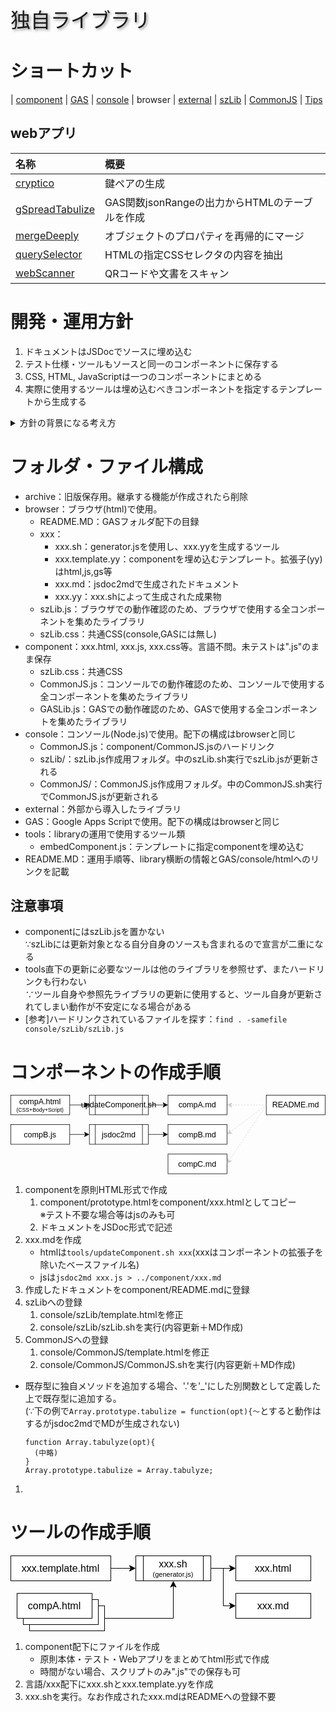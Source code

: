 <p style="font-size:2rem;text-shadow:2px 2px 4px #888;">独自ライブラリ</p>

# ショートカット

| [component](component/README.md) | [GAS](GAS/README.md) | [console](console/README.md) | browser | [external](external/README.md) | [szLib](console/szLib/szLib.md) | [CommonJS](console/CommonJS/CommonJS.md) | [Tips](tips.html)

## webアプリ

| 名称 | 概要 |
| :-- | :-- |
| [cryptico](external/cryptico.html) | 鍵ペアの生成 |
| [gSpreadTabulize](component/gSpreadTabulize.html) | GAS関数jsonRangeの出力からHTMLのテーブルを作成 |
| [mergeDeeply](component/mergeDeeply.html) | オブジェクトのプロパティを再帰的にマージ |
| [querySelector](component/querySelector.html) | HTMLの指定CSSセレクタの内容を抽出 |
| [webScanner](component/webScanner.html) | QRコードや文書をスキャン |

# 開発・運用方針

1. ドキュメントはJSDocでソースに埋め込む
1. テスト仕様・ツールもソースと同一のコンポーネントに保存する
1. CSS, HTML, JavaScriptは一つのコンポーネントにまとめる
1. 実際に使用するツールは埋め込むべきコンポーネントを指定するテンプレートから生成する

<details><summary>方針の背景になる考え方</summary>

## 課題

1. メニューなど、一つの機能はCSS/HTML/Scriptから成るが、一元管理がしにくい<br>
   ドキュメント・テスト(仕様・スクリプト)は特に散逸しやすい
1. MarkDownで出力できない(できるはずだが試行錯誤でめげた)
1. Mermaid等の拡張機能をJSDocに入れることは困難
1. JSDocの@typeDefの記述は一箇所だが、参照は多くの場合入力・出力の2箇所、またはそれ以上になる
1. JSDocの出力ファイルが多く、管理が煩雑(README.mdからの参照が複雑)

## 対応

- VueライクにCSS/HTML/Scriptを一つのファイルにまとめる
- 文書は基本JSDocで残す。JSDocで表現しにくい図(Mermaid等)はMarkDownで記述可能にする
- テスト仕様およびツールも同一ファイルに残す
- 「表示モード」を設定、以下のように制御する
  - Doc : JSDoc + 補足説明を表示
  - Test : テスト用画面を表示。consoleでテストする場合は割愛
  - App : オンラインツール画面を表示
- ソース修正時は"update.js"を実行し、ライブラリおよび単体実行用(Node.js)ファイルを更新

## 補足

- 他コンポーネントで定義したオブジェクトへの参照が定義できないが、これは暫定的に補足説明に追記することで対応

</details>

# フォルダ・ファイル構成

- archive：旧版保存用。継承する機能が作成されたら削除
- browser：ブラウザ(html)で使用。
  - README.MD：GASフォルダ配下の目録
  - xxx：
    - xxx.sh：generator.jsを使用し、xxx.yyを生成するツール
    - xxx.template.yy：componentを埋め込むテンプレート。拡張子(yy)はhtml,js,gs等
    - xxx.md：jsdoc2mdで生成されたドキュメント
    - xxx.yy：xxx.shによって生成された成果物
  - szLib.js：ブラウザでの動作確認のため、ブラウザで使用する全コンポーネントを集めたライブラリ
  - szLib.css：共通CSS(console,GASには無し)
- component：xxx.html, xxx.js, xxx.css等。言語不問。未テストは".js"のまま保存
  - szLib.css：共通CSS
  - CommonJS.js：コンソールでの動作確認のため、コンソールで使用する全コンポーネントを集めたライブラリ
  - GASLib.js：GASでの動作確認のため、GASで使用する全コンポーネントを集めたライブラリ
- console：コンソール(Node.js)で使用。配下の構成はbrowserと同じ
  - CommonJS.js：component/CommonJS.jsのハードリンク
  - szLib/：szLib.js作成用フォルダ。中のszLib.sh実行でszLib.jsが更新される
  - CommonJS/：CommonJS.js作成用フォルダ。中のCommonJS.sh実行でCommonJS.jsが更新される
- external：外部から導入したライブラリ
- GAS：Google Apps Scriptで使用。配下の構成はbrowserと同じ
- tools：libraryの運用で使用するツール類
  - embedComponent.js：テンプレートに指定componentを埋め込む
- README.MD：運用手順等、library横断の情報とGAS/console/htmlへのリンクを記載

## 注意事項

- componentにはszLib.jsを置かない<br>
  ∵szLibには更新対象となる自分自身のソースも含まれるので宣言が二重になる
- tools直下の更新に必要なツールは他のライブラリを参照せず、またハードリンクも行わない<br>
  ∵ツール自身や参照先ライブラリの更新に使用すると、ツール自身が更新されてしまい動作が不安定になる場合がある
- [参考]ハードリンクされているファイルを探す：`find . -samefile console/szLib/szLib.js`

# コンポーネントの作成手順

<svg xmlns="http://www.w3.org/2000/svg" xmlns:xlink="http://www.w3.org/1999/xlink" version="1.1" width="641px" height="161px" viewBox="-0.5 -0.5 641 161"><defs/><g><path d="M 520 20 Q 520 20 447.87 20" fill="none" stroke="#cccccc" stroke-miterlimit="10" stroke-dasharray="3 3" pointer-events="stroke"/><path d="M 441.12 20 L 450.12 15.5 L 447.87 20 L 450.12 24.5 Z" fill="#cccccc" stroke="#cccccc" stroke-miterlimit="10" pointer-events="all"/><rect x="520" y="0" width="120" height="40" fill="rgb(255, 255, 255)" stroke="rgb(0, 0, 0)" pointer-events="all"/><g transform="translate(-0.5 -0.5)"><switch><foreignObject pointer-events="none" width="100%" height="100%" requiredFeatures="http://www.w3.org/TR/SVG11/feature#Extensibility" style="overflow: visible; text-align: left;"><div xmlns="http://www.w3.org/1999/xhtml" style="display: flex; align-items: unsafe center; justify-content: unsafe center; width: 118px; height: 1px; padding-top: 20px; margin-left: 521px;"><div data-drawio-colors="color: rgb(0, 0, 0); " style="box-sizing: border-box; font-size: 0px; text-align: center;"><div style="display: inline-block; font-size: 16px; font-family: Helvetica; color: rgb(0, 0, 0); line-height: 1.2; pointer-events: all; white-space: normal; overflow-wrap: normal;">README.md</div></div></div></foreignObject><text x="580" y="25" fill="rgb(0, 0, 0)" font-family="Helvetica" font-size="16px" text-anchor="middle">README.md</text></switch></g><path d="M 120 20 Q 120 20 152.13 20" fill="none" stroke="rgb(0, 0, 0)" stroke-miterlimit="10" pointer-events="stroke"/><path d="M 158.88 20 L 149.88 24.5 L 152.13 20 L 149.88 15.5 Z" fill="rgb(0, 0, 0)" stroke="rgb(0, 0, 0)" stroke-miterlimit="10" pointer-events="all"/><rect x="0" y="0" width="120" height="40" fill="rgb(255, 255, 255)" stroke="rgb(0, 0, 0)" pointer-events="all"/><g transform="translate(-0.5 -0.5)"><switch><foreignObject pointer-events="none" width="100%" height="100%" requiredFeatures="http://www.w3.org/TR/SVG11/feature#Extensibility" style="overflow: visible; text-align: left;"><div xmlns="http://www.w3.org/1999/xhtml" style="display: flex; align-items: unsafe center; justify-content: unsafe center; width: 118px; height: 1px; padding-top: 20px; margin-left: 1px;"><div data-drawio-colors="color: rgb(0, 0, 0); " style="box-sizing: border-box; font-size: 0px; text-align: center;"><div style="display: inline-block; font-size: 16px; font-family: Helvetica; color: rgb(0, 0, 0); line-height: 1.2; pointer-events: all; white-space: normal; overflow-wrap: normal;">compA.html<br /><font style="font-size: 11px;">(CSS+Body+Script)</font></div></div></div></foreignObject><text x="60" y="25" fill="rgb(0, 0, 0)" font-family="Helvetica" font-size="16px" text-anchor="middle">compA.html...</text></switch></g><path d="M 280 20 Q 280 20 312.13 20" fill="none" stroke="rgb(0, 0, 0)" stroke-miterlimit="10" pointer-events="stroke"/><path d="M 318.88 20 L 309.88 24.5 L 312.13 20 L 309.88 15.5 Z" fill="rgb(0, 0, 0)" stroke="rgb(0, 0, 0)" stroke-miterlimit="10" pointer-events="all"/><rect x="160" y="0" width="120" height="40" fill="rgb(255, 255, 255)" stroke="rgb(0, 0, 0)" pointer-events="all"/><path d="M 172 0 L 172 40 M 268 0 L 268 40" fill="none" stroke="rgb(0, 0, 0)" stroke-miterlimit="10" pointer-events="all"/><g transform="translate(-0.5 -0.5)"><switch><foreignObject pointer-events="none" width="100%" height="100%" requiredFeatures="http://www.w3.org/TR/SVG11/feature#Extensibility" style="overflow: visible; text-align: left;"><div xmlns="http://www.w3.org/1999/xhtml" style="display: flex; align-items: unsafe center; justify-content: unsafe center; width: 94px; height: 1px; padding-top: 20px; margin-left: 173px;"><div data-drawio-colors="color: rgb(0, 0, 0); " style="box-sizing: border-box; font-size: 0px; text-align: center;"><div style="display: inline-block; font-size: 16px; font-family: Helvetica; color: rgb(0, 0, 0); line-height: 1.2; pointer-events: all; white-space: normal; overflow-wrap: normal;">updateComponent.sh</div></div></div></foreignObject><text x="220" y="25" fill="rgb(0, 0, 0)" font-family="Helvetica" font-size="16px" text-anchor="middle">updateComponent.sh</text></switch></g><rect x="320" y="0" width="120" height="40" fill="rgb(255, 255, 255)" stroke="rgb(0, 0, 0)" pointer-events="all"/><g transform="translate(-0.5 -0.5)"><switch><foreignObject pointer-events="none" width="100%" height="100%" requiredFeatures="http://www.w3.org/TR/SVG11/feature#Extensibility" style="overflow: visible; text-align: left;"><div xmlns="http://www.w3.org/1999/xhtml" style="display: flex; align-items: unsafe center; justify-content: unsafe center; width: 118px; height: 1px; padding-top: 20px; margin-left: 321px;"><div data-drawio-colors="color: rgb(0, 0, 0); " style="box-sizing: border-box; font-size: 0px; text-align: center;"><div style="display: inline-block; font-size: 16px; font-family: Helvetica; color: rgb(0, 0, 0); line-height: 1.2; pointer-events: all; white-space: normal; overflow-wrap: normal;">compA.md</div></div></div></foreignObject><text x="380" y="25" fill="rgb(0, 0, 0)" font-family="Helvetica" font-size="16px" text-anchor="middle">compA.md</text></switch></g><rect x="320" y="60" width="120" height="40" fill="rgb(255, 255, 255)" stroke="rgb(0, 0, 0)" pointer-events="all"/><g transform="translate(-0.5 -0.5)"><switch><foreignObject pointer-events="none" width="100%" height="100%" requiredFeatures="http://www.w3.org/TR/SVG11/feature#Extensibility" style="overflow: visible; text-align: left;"><div xmlns="http://www.w3.org/1999/xhtml" style="display: flex; align-items: unsafe center; justify-content: unsafe center; width: 118px; height: 1px; padding-top: 80px; margin-left: 321px;"><div data-drawio-colors="color: rgb(0, 0, 0); " style="box-sizing: border-box; font-size: 0px; text-align: center;"><div style="display: inline-block; font-size: 16px; font-family: Helvetica; color: rgb(0, 0, 0); line-height: 1.2; pointer-events: all; white-space: normal; overflow-wrap: normal;">compB.md</div></div></div></foreignObject><text x="380" y="85" fill="rgb(0, 0, 0)" font-family="Helvetica" font-size="16px" text-anchor="middle">compB.md</text></switch></g><rect x="320" y="120" width="120" height="40" fill="rgb(255, 255, 255)" stroke="rgb(0, 0, 0)" pointer-events="all"/><g transform="translate(-0.5 -0.5)"><switch><foreignObject pointer-events="none" width="100%" height="100%" requiredFeatures="http://www.w3.org/TR/SVG11/feature#Extensibility" style="overflow: visible; text-align: left;"><div xmlns="http://www.w3.org/1999/xhtml" style="display: flex; align-items: unsafe center; justify-content: unsafe center; width: 118px; height: 1px; padding-top: 140px; margin-left: 321px;"><div data-drawio-colors="color: rgb(0, 0, 0); " style="box-sizing: border-box; font-size: 0px; text-align: center;"><div style="display: inline-block; font-size: 16px; font-family: Helvetica; color: rgb(0, 0, 0); line-height: 1.2; pointer-events: all; white-space: normal; overflow-wrap: normal;">compC.md</div></div></div></foreignObject><text x="380" y="145" fill="rgb(0, 0, 0)" font-family="Helvetica" font-size="16px" text-anchor="middle">compC.md</text></switch></g><path d="M 520 20 Q 520 20 446.29 75.28" fill="none" stroke="#cccccc" stroke-miterlimit="10" stroke-dasharray="3 3" pointer-events="stroke"/><path d="M 440.89 79.33 L 445.39 70.33 L 446.29 75.28 L 450.79 77.53 Z" fill="#cccccc" stroke="#cccccc" stroke-miterlimit="10" pointer-events="all"/><path d="M 520 20 Q 520 20 444.36 133.45" fill="none" stroke="#cccccc" stroke-miterlimit="10" stroke-dasharray="3 3" pointer-events="stroke"/><path d="M 440.62 139.07 L 441.87 129.09 L 444.36 133.45 L 449.36 134.08 Z" fill="#cccccc" stroke="#cccccc" stroke-miterlimit="10" pointer-events="all"/><path d="M 120 80 Q 120 80 152.13 80" fill="none" stroke="rgb(0, 0, 0)" stroke-miterlimit="10" pointer-events="stroke"/><path d="M 158.88 80 L 149.88 84.5 L 152.13 80 L 149.88 75.5 Z" fill="rgb(0, 0, 0)" stroke="rgb(0, 0, 0)" stroke-miterlimit="10" pointer-events="all"/><rect x="0" y="60" width="120" height="40" fill="rgb(255, 255, 255)" stroke="rgb(0, 0, 0)" pointer-events="all"/><g transform="translate(-0.5 -0.5)"><switch><foreignObject pointer-events="none" width="100%" height="100%" requiredFeatures="http://www.w3.org/TR/SVG11/feature#Extensibility" style="overflow: visible; text-align: left;"><div xmlns="http://www.w3.org/1999/xhtml" style="display: flex; align-items: unsafe center; justify-content: unsafe center; width: 118px; height: 1px; padding-top: 80px; margin-left: 1px;"><div data-drawio-colors="color: rgb(0, 0, 0); " style="box-sizing: border-box; font-size: 0px; text-align: center;"><div style="display: inline-block; font-size: 16px; font-family: Helvetica; color: rgb(0, 0, 0); line-height: 1.2; pointer-events: all; white-space: normal; overflow-wrap: normal;">compB.js</div></div></div></foreignObject><text x="60" y="85" fill="rgb(0, 0, 0)" font-family="Helvetica" font-size="16px" text-anchor="middle">compB.js</text></switch></g><path d="M 280 80 Q 280 80 312.13 80" fill="none" stroke="rgb(0, 0, 0)" stroke-miterlimit="10" pointer-events="stroke"/><path d="M 318.88 80 L 309.88 84.5 L 312.13 80 L 309.88 75.5 Z" fill="rgb(0, 0, 0)" stroke="rgb(0, 0, 0)" stroke-miterlimit="10" pointer-events="all"/><rect x="160" y="60" width="120" height="40" fill="rgb(255, 255, 255)" stroke="rgb(0, 0, 0)" pointer-events="all"/><path d="M 172 60 L 172 100 M 268 60 L 268 100" fill="none" stroke="rgb(0, 0, 0)" stroke-miterlimit="10" pointer-events="all"/><g transform="translate(-0.5 -0.5)"><switch><foreignObject pointer-events="none" width="100%" height="100%" requiredFeatures="http://www.w3.org/TR/SVG11/feature#Extensibility" style="overflow: visible; text-align: left;"><div xmlns="http://www.w3.org/1999/xhtml" style="display: flex; align-items: unsafe center; justify-content: unsafe center; width: 94px; height: 1px; padding-top: 80px; margin-left: 173px;"><div data-drawio-colors="color: rgb(0, 0, 0); " style="box-sizing: border-box; font-size: 0px; text-align: center;"><div style="display: inline-block; font-size: 16px; font-family: Helvetica; color: rgb(0, 0, 0); line-height: 1.2; pointer-events: all; white-space: normal; overflow-wrap: normal;">jsdoc2md</div></div></div></foreignObject><text x="220" y="85" fill="rgb(0, 0, 0)" font-family="Helvetica" font-size="16px" text-anchor="middle">jsdoc2md</text></switch></g></g><switch><g requiredFeatures="http://www.w3.org/TR/SVG11/feature#Extensibility"/><a transform="translate(0,-5)" xlink:href="https://www.drawio.com/doc/faq/svg-export-text-problems" target="_blank"><text text-anchor="middle" font-size="10px" x="50%" y="100%">Text is not SVG - cannot display</text></a></switch></svg>

1. componentを原則HTML形式で作成
   1. component/prototype.htmlをcomponent/xxx.htmlとしてコピー<br>※テスト不要な場合等はjsのみも可
   1. ドキュメントをJSDoc形式で記述
1. xxx.mdを作成
   - htmlは`tools/updateComponent.sh xxx`(xxxはコンポーネントの拡張子を除いたベースファイル名)
   - jsは`jsdoc2md xxx.js > ../component/xxx.md`
1. 作成したドキュメントをcomponent/README.mdに登録
1. szLibへの登録
   1. console/szLib/template.htmlを修正
   1. console/szLib/szLib.shを実行(内容更新＋MD作成)
1. CommonJSへの登録
   1. console/CommonJS/template.htmlを修正
   1. console/CommonJS/CommonJS.shを実行(内容更新＋MD作成)

- 既存型に独自メソッドを追加する場合、'.'を'_'にした別関数として定義した上で既存型に追加する。<br>
  (∵下の例で`Array.prototype.tabulize = function(opt){〜`とすると動作はするがjsdoc2mdでMDが生成されない)
  ```
  function Array.tabulyze(opt){
    (中略)
  }
  Array.prototype.tabulize = Array.tabulyze;
  ```

1. 


# ツールの作成手順

<svg xmlns="http://www.w3.org/2000/svg" xmlns:xlink="http://www.w3.org/1999/xlink" version="1.1" width="481px" height="121px" viewBox="-0.5 -0.5 481 121"><defs/><g><path d="M 320 20 Q 320 20 352.13 20" fill="none" stroke="rgb(0, 0, 0)" stroke-miterlimit="10" pointer-events="stroke"/><path d="M 358.88 20 L 349.88 24.5 L 352.13 20 L 349.88 15.5 Z" fill="rgb(0, 0, 0)" stroke="rgb(0, 0, 0)" stroke-miterlimit="10" pointer-events="all"/><path d="M 320 20 L 340 20 L 340 80 L 352.13 80" fill="none" stroke="rgb(0, 0, 0)" stroke-miterlimit="10" pointer-events="stroke"/><path d="M 358.88 80 L 349.88 84.5 L 352.13 80 L 349.88 75.5 Z" fill="rgb(0, 0, 0)" stroke="rgb(0, 0, 0)" stroke-miterlimit="10" pointer-events="all"/><rect x="200" y="0" width="120" height="40" fill="rgb(255, 255, 255)" stroke="rgb(0, 0, 0)" pointer-events="all"/><path d="M 212 0 L 212 40 M 308 0 L 308 40" fill="none" stroke="rgb(0, 0, 0)" stroke-miterlimit="10" pointer-events="all"/><g transform="translate(-0.5 -0.5)"><switch><foreignObject pointer-events="none" width="100%" height="100%" requiredFeatures="http://www.w3.org/TR/SVG11/feature#Extensibility" style="overflow: visible; text-align: left;"><div xmlns="http://www.w3.org/1999/xhtml" style="display: flex; align-items: unsafe center; justify-content: unsafe center; width: 94px; height: 1px; padding-top: 20px; margin-left: 213px;"><div data-drawio-colors="color: rgb(0, 0, 0); " style="box-sizing: border-box; font-size: 0px; text-align: center;"><div style="display: inline-block; font-size: 16px; font-family: Helvetica; color: rgb(0, 0, 0); line-height: 1.2; pointer-events: all; white-space: normal; overflow-wrap: normal;">xxx.sh<br /><font style="font-size: 11px;">(generator.js)</font></div></div></div></foreignObject><text x="260" y="25" fill="rgb(0, 0, 0)" font-family="Helvetica" font-size="16px" text-anchor="middle">xxx.sh...</text></switch></g><rect x="30" y="80" width="120" height="40" fill="rgb(255, 255, 255)" stroke="rgb(0, 0, 0)" pointer-events="none"/><rect x="20" y="70" width="120" height="40" fill="rgb(255, 255, 255)" stroke="rgb(0, 0, 0)" pointer-events="none"/><rect x="10" y="60" width="120" height="40" fill="rgb(255, 255, 255)" stroke="rgb(0, 0, 0)" pointer-events="none"/><g transform="translate(-0.5 -0.5)"><switch><foreignObject pointer-events="none" width="100%" height="100%" requiredFeatures="http://www.w3.org/TR/SVG11/feature#Extensibility" style="overflow: visible; text-align: left;"><div xmlns="http://www.w3.org/1999/xhtml" style="display: flex; align-items: unsafe center; justify-content: unsafe center; width: 118px; height: 1px; padding-top: 80px; margin-left: 11px;"><div data-drawio-colors="color: rgb(0, 0, 0); " style="box-sizing: border-box; font-size: 0px; text-align: center;"><div style="display: inline-block; font-size: 16px; font-family: Helvetica; color: rgb(0, 0, 0); line-height: 1.2; pointer-events: none; white-space: normal; overflow-wrap: normal;">compA.html</div></div></div></foreignObject><text x="70" y="85" fill="rgb(0, 0, 0)" font-family="Helvetica" font-size="16px" text-anchor="middle">compA.html</text></switch></g><path d="M 160 20 Q 160 20 192.13 20" fill="none" stroke="rgb(0, 0, 0)" stroke-miterlimit="10" pointer-events="none"/><path d="M 198.88 20 L 189.88 24.5 L 192.13 20 L 189.88 15.5 Z" fill="rgb(0, 0, 0)" stroke="rgb(0, 0, 0)" stroke-miterlimit="10" pointer-events="none"/><rect x="0" y="0" width="160" height="40" fill="rgb(255, 255, 255)" stroke="rgb(0, 0, 0)" pointer-events="none"/><g transform="translate(-0.5 -0.5)"><switch><foreignObject pointer-events="none" width="100%" height="100%" requiredFeatures="http://www.w3.org/TR/SVG11/feature#Extensibility" style="overflow: visible; text-align: left;"><div xmlns="http://www.w3.org/1999/xhtml" style="display: flex; align-items: unsafe center; justify-content: unsafe center; width: 158px; height: 1px; padding-top: 20px; margin-left: 1px;"><div data-drawio-colors="color: rgb(0, 0, 0); " style="box-sizing: border-box; font-size: 0px; text-align: center;"><div style="display: inline-block; font-size: 16px; font-family: Helvetica; color: rgb(0, 0, 0); line-height: 1.2; pointer-events: none; white-space: normal; overflow-wrap: normal;">xxx.template.html</div></div></div></foreignObject><text x="80" y="25" fill="rgb(0, 0, 0)" font-family="Helvetica" font-size="16px" text-anchor="middle">xxx.template.html</text></switch></g><rect x="360" y="0" width="120" height="40" fill="rgb(255, 255, 255)" stroke="rgb(0, 0, 0)" pointer-events="none"/><g transform="translate(-0.5 -0.5)"><switch><foreignObject pointer-events="none" width="100%" height="100%" requiredFeatures="http://www.w3.org/TR/SVG11/feature#Extensibility" style="overflow: visible; text-align: left;"><div xmlns="http://www.w3.org/1999/xhtml" style="display: flex; align-items: unsafe center; justify-content: unsafe center; width: 118px; height: 1px; padding-top: 20px; margin-left: 361px;"><div data-drawio-colors="color: rgb(0, 0, 0); " style="box-sizing: border-box; font-size: 0px; text-align: center;"><div style="display: inline-block; font-size: 16px; font-family: Helvetica; color: rgb(0, 0, 0); line-height: 1.2; pointer-events: none; white-space: normal; overflow-wrap: normal;">xxx.html</div></div></div></foreignObject><text x="420" y="25" fill="rgb(0, 0, 0)" font-family="Helvetica" font-size="16px" text-anchor="middle">xxx.html</text></switch></g><rect x="360" y="60" width="120" height="40" fill="rgb(255, 255, 255)" stroke="rgb(0, 0, 0)" pointer-events="none"/><g transform="translate(-0.5 -0.5)"><switch><foreignObject pointer-events="none" width="100%" height="100%" requiredFeatures="http://www.w3.org/TR/SVG11/feature#Extensibility" style="overflow: visible; text-align: left;"><div xmlns="http://www.w3.org/1999/xhtml" style="display: flex; align-items: unsafe center; justify-content: unsafe center; width: 118px; height: 1px; padding-top: 80px; margin-left: 361px;"><div data-drawio-colors="color: rgb(0, 0, 0); " style="box-sizing: border-box; font-size: 0px; text-align: center;"><div style="display: inline-block; font-size: 16px; font-family: Helvetica; color: rgb(0, 0, 0); line-height: 1.2; pointer-events: none; white-space: normal; overflow-wrap: normal;">xxx.md</div></div></div></foreignObject><text x="420" y="85" fill="rgb(0, 0, 0)" font-family="Helvetica" font-size="16px" text-anchor="middle">xxx.md</text></switch></g><path d="M 150 100 L 260 100 L 260 47.87" fill="none" stroke="rgb(0, 0, 0)" stroke-miterlimit="10" pointer-events="none"/><path d="M 260 41.12 L 264.5 50.12 L 260 47.87 L 255.5 50.12 Z" fill="rgb(0, 0, 0)" stroke="rgb(0, 0, 0)" stroke-miterlimit="10" pointer-events="none"/></g><switch><g requiredFeatures="http://www.w3.org/TR/SVG11/feature#Extensibility"/><a transform="translate(0,-5)" xlink:href="https://www.drawio.com/doc/faq/svg-export-text-problems" target="_blank"><text text-anchor="middle" font-size="10px" x="50%" y="100%">Text is not SVG - cannot display</text></a></switch></svg>

1. component配下にファイルを作成
   - 原則本体・テスト・Webアプリをまとめてhtml形式で作成
   - 時間がない場合、スクリプトのみ".js"での保存も可
1. 言語/xxx配下にxxx.shとxxx.template.yyを作成
1. xxx.shを実行。なお作成されたxxx.mdはREADMEへの登録不要

<!--
- [JavaScript](JavaScript/README.md)

# 構成

## フォルダ

GitHub/library/(language)/
- CSS : ライブラリ共通のCSSファイル(ex.szDefault.css)
- JavaScript : JavaScriptで記述されたコンポーネント<br>
  HTMLで記述され、CSS/HTML/Script/外部参照を一元管理する。
  - CSS : 親フォルダに存在するコンポーネントの内、独自CSS定義部
  - HTML : 同様に、独自HTML部
  - script : 同様に、Script部
  - external : 同様に、CSS/Scriptの外部参照
- lib : コンポーネントを取捨選択して作成された用途別ライブラリ
- node : コマンドライン(Node.js)で実行な形式のコンポーネント<br>
  ※ nodeで実行可能なら記述言語を問わず、当フォルダに集約する。

## シェルスクリプト

- clean.sh : 自動生成される不要なファイルを削除
- createLib.sh : 用途別ライブラリの作成
- createMD.sh : 指定コンポーネントのMarkdownを作成

# ライブラリ

- [localLib](lib/localLib.md) : HTMLまたはバッチ(Node.js)用ライブラリ
-->